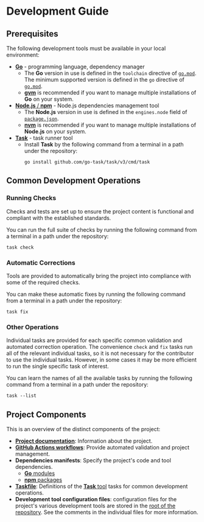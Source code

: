 # Development Guide

## Prerequisites

The following development tools must be available in your local environment:

- [**Go**](https://go.dev/dl/) - programming language, dependency manager
  - The **Go** version in use is defined in the `toolchain` directive of [`go.mod`](../go.mod). The minimum supported version is defined in the `go` directive of [`go.mod`](../go.mod).
  - [**gvm**](https://github.com/moovweb/gvm#installing) is recommended if you want to manage multiple installations of **Go** on your system.
- [**Node.js** / **npm**](https://nodejs.org/en/download/) - Node.js dependencies management tool
  - The **Node.js** version in use is defined in the `engines.node` field of [`package.json`](../package.json).
  - [**nvm**](https://github.com/nvm-sh/nvm#installing-and-updating) is recommended if you want to manage multiple installations of **Node.js** on your system.
- [**Task**](https://taskfile.dev/installation/) - task runner tool
  - Install **Task** by the following command from a terminal in a path under the repository:
    ```text
    go install github.com/go-task/task/v3/cmd/task
    ```

## Common Development Operations

### Running Checks

Checks and tests are set up to ensure the project content is functional and compliant with the established standards.

You can run the full suite of checks by running the following command from a terminal in a path under the repository:

```text
task check
```

### Automatic Corrections

Tools are provided to automatically bring the project into compliance with some of the required checks.

You can make these automatic fixes by running the following command from a terminal in a path under the repository:

```text
task fix
```

### Other Operations

Individual tasks are provided for each specific common validation and automated correction operation. The convenience `check` and `fix` tasks run all of the relevant individual tasks, so it is not necessary for the contributor to use the individual tasks. However, in some cases it may be more efficient to run the single specific task of interest.

You can learn the names of all the available tasks by running the following command from a terminal in a path under the repository:

```text
task --list
```

## Project Components

This is an overview of the distinct components of the project:

- [**Project documentation**](../docs): Information about the project.
- [**GitHub Actions workflows**](../.github/workflows): Provide automated validation and project management.
- **Dependencies manifests**: Specify the project's code and tool dependencies.
  - [**Go** modules](../tools.go)
  - [**npm** packages](../package.json)
- [**Taskfile**](../Taskfile.yml): Definitions of the [**Task** tool](https://taskfile.dev/) tasks for common development operations.
- **Development tool configuration files**: configuration files for the project's various development tools are stored in the [root of the repository](..). See the comments in the individual files for more information.
